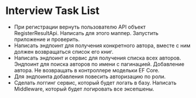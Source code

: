 # Interview Task List

* При регистрации вернуть пользователю API объект RegisterResultApi. Написать для этого маппер. Запустить приложение и проверить.
* Написать эндпоинт для получения конкретного автора, вместе с ним должен возвращаться список его книг.
* Написать эндпоинт и сервис для получения списка всех авторов. Эндпоинт для поиска авторов по имени с пагинацией. Добавление автора. Не возвращать в контроллере модельки EF Core.
* Для эндпоинта добавления повесить авторизацию по роли.
* Сделать логгинг сервис, который будет логать в базу. Написать Middleware, который будет логировать все эксепшены.
